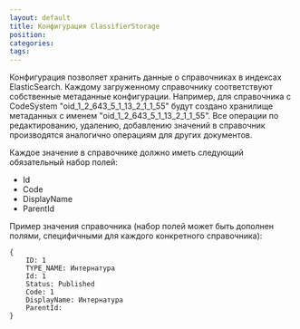 ```yaml
---
layout: default
title: Конфигурация ClassifierStorage
position: 
categories: 
tags: 
---
```


Конфигурация позволяет хранить данные о справочниках в индексах ElasticSearch. Каждому загруженному справочнику соответствуют собственные метаданные конфигурации. Например, для справочника с CodeSystem "oid_1_2_643_5_1_13_2_1_1_55" будут создано хранилище метаданных с именем "oid_1_2_643_5_1_13_2_1_1_55". Все операции по редактированию, удалению, добавлению значений в справочник производятся аналогично операциям для других документов. 

Каждое значение в справочнике должно иметь следующий обязательный набор полей:

* Id
* Code
* DisplayName
* ParentId  
  


Пример значения справочника (набор полей может быть дополнен полями, специфичными для каждого конкретного справочника): 

```
{
    ID: 1
    TYPE_NAME: Интернатура
    Id: 1
    Status: Published
    Code: 1
    DisplayName: Интернатура
    ParentId: 
}
```

 

 

